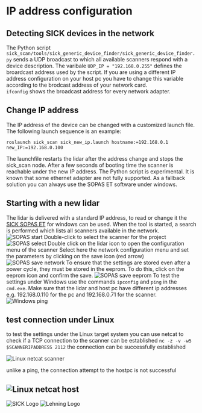 # IP address configuration
## Detecting SICK devices in the network 
The Python script 
```sick_scan/tools/sick_generic_device_finder/sick_generic_device_finder.py```
sends a UDP broadcast to which all available scanners respond with a device description.
The varibale ```UDP_IP = "192.168.0.255"``` defines the broardcast address used by the script. 
If you are using a different IP address configuration on your host pc you have to change this variable according to the brodcast address of your network card.   
```ifconfig``` shows the broadcast address for every network adapter.
## Change IP address
The IP address of the device can be changed with a customized launch file.
The following launch sequence is an example:
 
```roslaunch sick_scan sick_new_ip.launch hostname:=192.168.0.1 new_IP:=192.168.0.100```

The launchfile restarts the lidar after the address change and stops the sick_scan node. After a few seconds of booting time the scanner is reachable under the new IP address. The Python script is experimental. It is known that some ethernet adapter are not fully supported. As a fallback solution you can always use the SOPAS ET software under windows.

## Starting with a new lidar
The lidar is delivered with a standard IP address, to read or change it the [SICK SOPAS ET](https://www.sick.com/de/de/sopas-engineering-tool-2018/p/p367244) for windows can be used.
When the tool is started, a search is performed which lists all scanners available in the network. 
![SOPAS start](./scanner_found.PNG "SOPAS start")
Double-click to select the scanner for the project
![SOPAS select](./scanner_added.PNG "SOPAS select")
Double click on the lidar icon to open the configuration menu of the scanner
Select here the network configuration menu and set the parameters by clicking on the save icon (red arrow)
![SOPAS save network](./set_config.PNG "SOPAS save network")
To ensure that the settings are stored even after a power cycle, they must be stored in the eeprom. To do this, click on the eeprom icon and confirm the save. 
![SOPAS save eeprom](./save_permanent.PNG "SOPAS save eeprom")
To test the settings under Windows use the commands ```ipconfig``` and ```ping``` in the ```cmd.exe```. Make sure that the lidar and host pc have different ip addresses e.g. 192.168.0.110 for the pc and 192.168.0.71 for the scanner. 
![Windows ping](./ipconfig_windows.PNG "windows ip config")
## test connection under Linux
to test the settings under the Linux target system you can use netcat to check if a TCP connection to the scanner can be established
```nc -z -v -w5 $SCANNERIPADDRESS 2112```
the connection can be successfully established

![Linux netcat scanner](./nc_scanner.PNG "linux netcat scanner")

unlike a ping, the connection attempt to the hostpc is not successful

![Linux netcat host](./nc_win_host.PNG "linux netcat host")
------------------------------------------------------------------------

![SICK Logo](https://sick-syd.data.continum.net/static_2018013123/_ui/desktop/common/images/base/pics/logo.png "SICK Logo")
![Lehning Logo](http://www.lehning.de/style/banner.jpg "LEHNING Logo")
